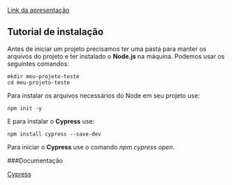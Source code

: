 [Link da apresentação](https://www.canva.com/design/DAGmKOaIf6k/eqp8reFLDW8zvAsASLUM7A/edit?utm_content=DAGmKOaIf6k&utm_campaign=designshare&utm_medium=link2&utm_source=sharebutton)

## Tutorial de instalação

Antes de iniciar um projeto precisamos ter uma pasta para manter os arquivos do projeto e ter instalado o **Node.js** na máquina. 
Podemos usar os seguintes comandos:
```
mkdir meu-projeto-teste
cd meu-projeto-teste
```

Para instalar os arquivos necessários do Node em seu projeto use:
```
npm init -y
```

E para instalar o **Cypress** use:
```
npm install cypress --save-dev
```

Para iniciar o **Cypress** use o comando _npm cypress open_.

###Documentação

[Cypress](https://docs.cypress.io/app/get-started/install-cypress)

